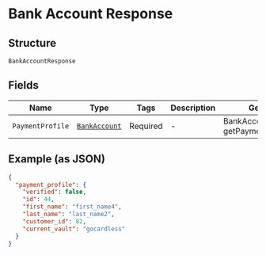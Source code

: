 
# Bank Account Response

## Structure

`BankAccountResponse`

## Fields

| Name | Type | Tags | Description | Getter | Setter |
|  --- | --- | --- | --- | --- | --- |
| `PaymentProfile` | [`BankAccount`](../../doc/models/bank-account.md) | Required | - | BankAccount getPaymentProfile() | setPaymentProfile(BankAccount paymentProfile) |

## Example (as JSON)

```json
{
  "payment_profile": {
    "verified": false,
    "id": 44,
    "first_name": "first_name4",
    "last_name": "last_name2",
    "customer_id": 82,
    "current_vault": "gocardless"
  }
}
```

